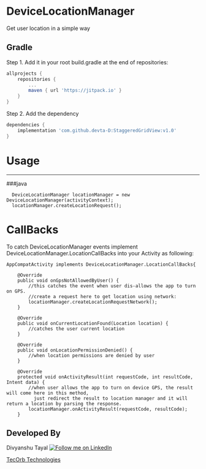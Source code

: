 # DeviceLocationManager
Get user location in a simple way


Gradle
------------
Step 1. Add it in your root build.gradle at the end of repositories:
```groovy
allprojects {
	repositories {
		...
		maven { url 'https://jitpack.io' }
	}
}
```
Step 2. Add the dependency
```groovy
dependencies {
	implementation 'com.github.devta-D:StaggeredGridView:v1.0'
}
```

# Usage
--------
###java
``` 
  DeviceLocationManager locationManager = new DeviceLocationManager(activityContext);
  locationManager.createLocationRequest();
```

# CallBacks
To catch DeviceLocationManager events implement DeviceLocationManager.LocationCallBacks into your Activity as following:

```
AppCompatActivity implements DeviceLocationManager.LocationCallBacks{

    @Override
    public void onGpsNotAllowedByUser() {
        //this catches the event when user dis-allows the app to turn on GPS.
        //create a request here to get location using network:
        locationManager.createLocationRequestNetwork();
    }

    @Override
    public void onCurrentLocationFound(Location location) {
        //catches the user current location
    }

    @Override
    public void onLocationPermissionDenied() {
        //when location permissions are denied by user
    }

    @Override
    protected void onActivityResult(int requestCode, int resultCode, Intent data) {
        //when user allows the app to turn on device GPS, the result will come here in this method,
          just redirect the result to location manager and it will return a location by parsing the response.
        locationManager.onActivityResult(requestCode, resultCode);
    }
```

Developed By
--------

Divyanshu Tayal
<a href="https://www.linkedin.com/in/divyanshu-tayal-4a95b2aa/">
 <img alt="Follow me on LinkedIn"
 src="http://data.pkmmte.com/temp/social_linkedin_logo.png" />
</a>

<a href="https://tecorb.com/">TecOrb Technologies</a>
